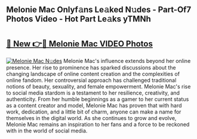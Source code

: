 ## Melonie Mac Onlyf𝚊ns Le𝚊ked N𝚞des - Part-Of7 Photos Video - Hot Part Le𝚊ks yTMNh

# <h2><a href="http://ab75491.deff.icu/?id=Melonie+Mac">🔗 New 👉🔴 Melonie Mac VIDEO Photos</a></h2>

[![Melonie Mac N𝚞des](https://i.imgur.com/rIISA9y.gif)](http://ab75491.deff.icu/?id=Melonie+Mac)
Melonie Mac's influence extends beyond her online presence. Her rise to prominence has sparked discussions about the changing landscape of online content creation and the complexities of online fandom. Her controversial approach has challenged traditional notions of beauty, sexuality, and female empowerment. Melonie Mac's rise to social media stardom is a testament to her resilience, creativity, and authenticity. From her humble beginnings as a gamer to her current status as a content creator and model, Melonie Mac has proven that with hard work, dedication, and a little bit of charm, anyone can make a name for themselves in the digital world. As she continues to grow and evolve, Melonie Mac remains an inspiration to her fans and a force to be reckoned with in the world of social media.
